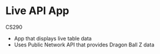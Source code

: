 # Live API App

CS290
- App that displays live table data
- Uses Public Network API that provides Dragon Ball Z data

